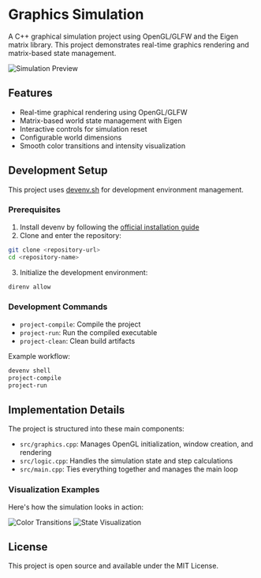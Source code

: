 # Graphics Simulation

A C++ graphical simulation project using OpenGL/GLFW and the Eigen matrix library. This project demonstrates real-time graphics rendering and matrix-based state management.

![Simulation Preview](images/preview.png)

## Features

- Real-time graphical rendering using OpenGL/GLFW
- Matrix-based world state management with Eigen
- Interactive controls for simulation reset
- Configurable world dimensions
- Smooth color transitions and intensity visualization

## Development Setup

This project uses [devenv.sh](https://devenv.sh) for development environment management.

### Prerequisites

1. Install devenv by following the [official installation guide](https://devenv.sh/getting-started/)
2. Clone and enter the repository:
```bash
git clone <repository-url>
cd <repository-name>
```
3. Initialize the development environment:
```bash
direnv allow
```

### Development Commands

- `project-compile`: Compile the project
- `project-run`: Run the compiled executable
- `project-clean`: Clean build artifacts

Example workflow:
```bash
devenv shell
project-compile
project-run
```

## Implementation Details

The project is structured into these main components:

- `src/graphics.cpp`: Manages OpenGL initialization, window creation, and rendering
- `src/logic.cpp`: Handles the simulation state and step calculations
- `src/main.cpp`: Ties everything together and manages the main loop

### Visualization Examples

Here's how the simulation looks in action:

![Color Transitions](images/colors.png)
![State Visualization](images/state.png)

## License

This project is open source and available under the MIT License.
